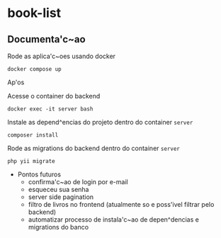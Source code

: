 # book-list

## Documenta'c~ao

Rode as aplica'c~oes usando docker

```
docker compose up
```

Ap'os

Acesse o container do backend

```
docker exec -it server bash
```

Instale as depend^encias do projeto dentro do container `server`

```
composer install
```

Rode as migrations do backend dentro do container `server`

```
php yii migrate
```

- Pontos futuros
  - confirma'c~ao de login por e-mail
  - esqueceu sua senha
  - server side pagination
  - filtro de livros no frontend (atualmente so e poss'ivel filtrar pelo backend)
  - automatizar processo de instala'c~ao de depen^dencias e migrations do banco

